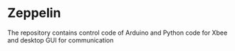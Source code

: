 # Zeppelin
The repository contains control code of Arduino and Python code for Xbee and desktop GUI for communication
